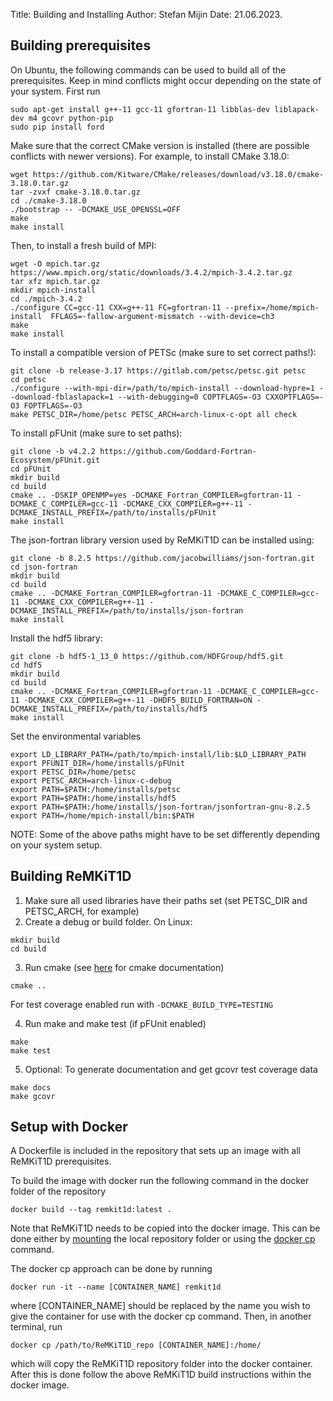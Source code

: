 Title: Building and Installing
Author: Stefan Mijin 
Date: 21.06.2023.

## Building prerequisites

On Ubuntu, the following commands can be used to build all of the prerequisites. Keep in mind conflicts might occur depending on the state of your system. First run

```
sudo apt-get install g++-11 gcc-11 gfortran-11 libblas-dev liblapack-dev m4 gcovr python-pip
sudo pip install ford
```

Make sure that the correct CMake version is installed (there are possible conflicts with newer versions). For example, to install CMake 3.18.0:

```
wget https://github.com/Kitware/CMake/releases/download/v3.18.0/cmake-3.18.0.tar.gz
tar -zvxf cmake-3.18.0.tar.gz
cd ./cmake-3.18.0
./bootstrap -- -DCMAKE_USE_OPENSSL=OFF
make
make install
```

Then, to install a fresh build of MPI:

```
wget -O mpich.tar.gz https://www.mpich.org/static/downloads/3.4.2/mpich-3.4.2.tar.gz
tar xfz mpich.tar.gz
mkdir mpich-install
cd ./mpich-3.4.2
./configure CC=gcc-11 CXX=g++-11 FC=gfortran-11 --prefix=/home/mpich-install  FFLAGS=-fallow-argument-mismatch --with-device=ch3
make 
make install
```

To install a compatible version of PETSc (make sure to set correct paths!):

```
git clone -b release-3.17 https://gitlab.com/petsc/petsc.git petsc
cd petsc
./configure --with-mpi-dir=/path/to/mpich-install --download-hypre=1 --download-fblaslapack=1 --with-debugging=0 COPTFLAGS=-O3 CXXOPTFLAGS=-O3 FOPTFLAGS=-O3
make PETSC_DIR=/home/petsc PETSC_ARCH=arch-linux-c-opt all check
```

To install pFUnit (make sure to set paths):
```
git clone -b v4.2.2 https://github.com/Goddard-Fortran-Ecosystem/pFUnit.git
cd pFUnit
mkdir build
cd build
cmake .. -DSKIP_OPENMP=yes -DCMAKE_Fortran_COMPILER=gfortran-11 -DCMAKE_C_COMPILER=gcc-11 -DCMAKE_CXX_COMPILER=g++-11 -DCMAKE_INSTALL_PREFIX=/path/to/installs/pFUnit
make install
```

The json-fortran library version used by ReMKiT1D can be installed using:

```
git clone -b 8.2.5 https://github.com/jacobwilliams/json-fortran.git
cd json-fortran
mkdir build
cd build
cmake .. -DCMAKE_Fortran_COMPILER=gfortran-11 -DCMAKE_C_COMPILER=gcc-11 -DCMAKE_CXX_COMPILER=g++-11 -DCMAKE_INSTALL_PREFIX=/path/to/installs/json-fortran
make install
```

Install the hdf5 library:

```
git clone -b hdf5-1_13_0 https://github.com/HDFGroup/hdf5.git
cd hdf5
mkdir build
cd build
cmake .. -DCMAKE_Fortran_COMPILER=gfortran-11 -DCMAKE_C_COMPILER=gcc-11 -DCMAKE_CXX_COMPILER=g++-11 -DHDF5_BUILD_FORTRAN=ON -DCMAKE_INSTALL_PREFIX=/path/to/installs/hdf5
make install
```

Set the environmental variables
```
export LD_LIBRARY_PATH=/path/to/mpich-install/lib:$LD_LIBRARY_PATH
export PFUNIT_DIR=/home/installs/pFUnit
export PETSC_DIR=/home/petsc
export PETSC_ARCH=arch-linux-c-debug
export PATH=$PATH:/home/installs/petsc
export PATH=$PATH:/home/installs/hdf5
export PATH=$PATH:/home/installs/json-fortran/jsonfortran-gnu-8.2.5
export PATH=/home/mpich-install/bin:$PATH
```
NOTE: Some of the above paths might have to be set differently depending on your system setup. 

## Building ReMKiT1D 

1. Make sure all used libraries have their paths set (set PETSC_DIR and PETSC_ARCH, for example)
2. Create a debug or build folder. On Linux:
``` 
mkdir build
cd build
```
3. Run cmake (see [here](https://cmake.org/cmake/help/latest/manual/cmake.1.html) for cmake documentation)
```
cmake ..
```
For test coverage enabled run with `-DCMAKE_BUILD_TYPE=TESTING`

4. Run make and make test (if pFUnit enabled)
```
make
make test
``` 
5. Optional: To generate documentation and get gcovr test coverage data
```
make docs
make gcovr
```

## Setup with Docker

A Dockerfile is included in the repository that sets up an image with all ReMKiT1D prerequisites. 

To build the image with docker run the following command in the docker folder of the repository

```
docker build --tag remkit1d:latest .
``` 
Note that ReMKiT1D needs to be copied into the docker image. This can be done either by [mounting](https://docs.docker.com/storage/volumes/) the local repository folder or using the [docker cp](https://docs.docker.com/engine/reference/commandline/cp/) command. 

The docker cp approach can be done by running 

```
docker run -it --name [CONTAINER_NAME] remkit1d
```
where [CONTAINER_NAME] should be replaced by the name you wish to give the container for use with the docker cp command. Then, in another terminal, run

```
docker cp /path/to/ReMKiT1D_repo [CONTAINER_NAME]:/home/
```
which will copy the ReMKiT1D repository folder into the docker container. After this is done follow the above ReMKiT1D build instructions within the docker image. 
